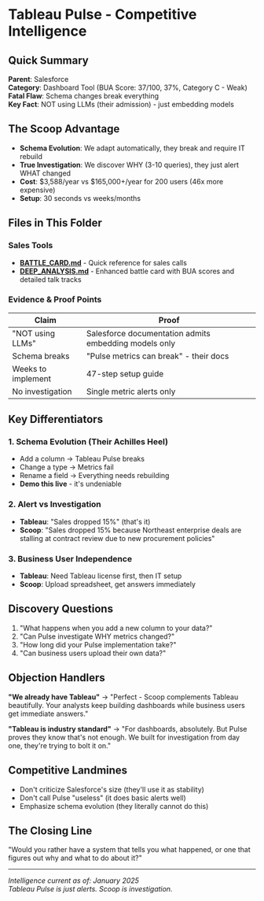 # Tableau Pulse - Competitive Intelligence

## Quick Summary
**Parent**: Salesforce  
**Category**: Dashboard Tool (BUA Score: 37/100, 37%, Category C - Weak)  
**Fatal Flaw**: Schema changes break everything  
**Key Fact**: NOT using LLMs (their admission) - just embedding models  

## The Scoop Advantage
- **Schema Evolution**: We adapt automatically, they break and require IT rebuild
- **True Investigation**: We discover WHY (3-10 queries), they just alert WHAT changed
- **Cost**: $3,588/year vs $165,000+/year for 200 users (46x more expensive)
- **Setup**: 30 seconds vs weeks/months

## Files in This Folder

### Sales Tools
- **[BATTLE_CARD.md](BATTLE_CARD.md)** - Quick reference for sales calls
- **[DEEP_ANALYSIS.md](DEEP_ANALYSIS.md)** - Enhanced battle card with BUA scores and detailed talk tracks

### Evidence & Proof Points
| Claim | Proof |
|-------|-------|
| "NOT using LLMs" | Salesforce documentation admits embedding models only |
| Schema breaks | "Pulse metrics can break" - their docs |
| Weeks to implement | 47-step setup guide |
| No investigation | Single metric alerts only |

## Key Differentiators

### 1. Schema Evolution (Their Achilles Heel)
- Add a column → Tableau Pulse breaks
- Change a type → Metrics fail
- Rename a field → Everything needs rebuilding
- **Demo this live** - it's undeniable

### 2. Alert vs Investigation
- **Tableau**: "Sales dropped 15%" (that's it)
- **Scoop**: "Sales dropped 15% because Northeast enterprise deals are stalling at contract review due to new procurement policies"

### 3. Business User Independence
- **Tableau**: Need Tableau license first, then IT setup
- **Scoop**: Upload spreadsheet, get answers immediately

## Discovery Questions
1. "What happens when you add a new column to your data?"
2. "Can Pulse investigate WHY metrics changed?"
3. "How long did your Pulse implementation take?"
4. "Can business users upload their own data?"

## Objection Handlers

**"We already have Tableau"**
→ "Perfect - Scoop complements Tableau beautifully. Your analysts keep building dashboards while business users get immediate answers."

**"Tableau is industry standard"**
→ "For dashboards, absolutely. But Pulse proves they know that's not enough. We built for investigation from day one, they're trying to bolt it on."

## Competitive Landmines
- Don't criticize Salesforce's size (they'll use it as stability)
- Don't call Pulse "useless" (it does basic alerts well)
- Emphasize schema evolution (they literally cannot do this)

## The Closing Line
"Would you rather have a system that tells you what happened, or one that figures out why and what to do about it?"

---

*Intelligence current as of: January 2025*  
*Tableau Pulse is just alerts. Scoop is investigation.*